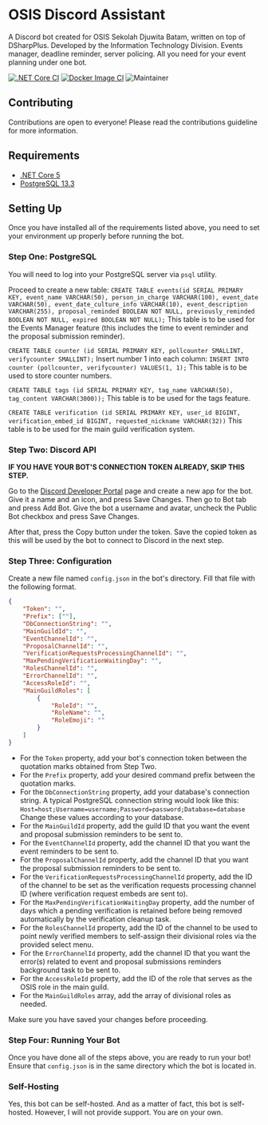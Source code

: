 # OSIS Discord Assistant
A Discord bot created for OSIS Sekolah Djuwita Batam, written on top of DSharpPlus. Developed by the Information Technology Division. Events manager, deadline reminder, server policing. All you need for your event planning under one bot.

[![.NET Core CI](https://github.com/redstarxx/DiscordBotOSIS/actions/workflows/dotnet.yml/badge.svg?branch=main)](https://github.com/redstarxx/DiscordBotOSIS/actions/workflows/dotnet.yml)
[![Docker Image CI](https://github.com/redstarxx/DiscordBotOSIS/actions/workflows/docker-image.yml/badge.svg)](https://github.com/redstarxx/DiscordBotOSIS/actions/workflows/docker-image.yml)
![Maintainer](https://img.shields.io/badge/maintainer-redstarxx-blue)

## Contributing
Contributions are open to everyone! Please read the contributions guideline for more information.

## Requirements
- [.NET Core 5](https://dotnet.microsoft.com/download/dotnet/5.0)
- [PostgreSQL 13.3](https://www.postgresql.org/)

## Setting Up
Once you have installed all of the requirements listed above, you need to set your environment up properly before running the bot.

### Step One: PostgreSQL
You will need to log into your PostgreSQL server via `psql` utility.

Proceed to create a new table: `CREATE TABLE events(id SERIAL PRIMARY KEY, event_name VARCHAR(50), person_in_charge VARCHAR(100), event_date VARCHAR(50), event_date_culture_info VARCHAR(10), event_description VARCHAR(255), proposal_reminded BOOLEAN NOT NULL, previously_reminded BOOLEAN NOT NULL, expired BOOLEAN NOT NULL);` This table is to be used for the Events Manager feature (this includes the time to event reminder and the proposal submission reminder).

 `CREATE TABLE counter (id SERIAL PRIMARY KEY, pollcounter SMALLINT, verifycounter SMALLINT);` Insert number 1 into each  column: `INSERT INTO counter (pollcounter, verifycounter) VALUES(1, 1);` This table is to be used to store counter numbers.

 `CREATE TABLE tags (id SERIAL PRIMARY KEY, tag_name VARCHAR(50), tag_content VARCHAR(3000));` This table is to be used for the tags feature.

`CREATE TABLE verification (id SERIAL PRIMARY KEY, user_id BIGINT, verification_embed_id BIGINT, requested_nickname VARCHAR(32))` This table is to be used for the main guild verification system.

### Step Two: Discord API
**IF YOU HAVE YOUR BOT'S CONNECTION TOKEN ALREADY, SKIP THIS STEP.**

Go to the [Discord Developer Portal](https://discord.com/developers) page and create a new app for the bot. Give it a name and an icon, and press Save Changes. Then go to Bot tab and press Add Bot. Give the bot a username and avatar, uncheck the Public Bot checkbox and press Save Changes.

After that, press the Copy button under the token. Save the copied token as this will be used by the bot to connect to Discord in the next step.

### Step Three: Configuration
Create a new file named `config.json` in the bot's directory. Fill that file with the following format.

```json
{
    "Token": "",
    "Prefix": [""],
    "DbConnectionString": "",
    "MainGuildId": "",
    "EventChannelId": "",
    "ProposalChannelId": "",
    "VerificationRequestsProcessingChannelId": "",
    "MaxPendingVerificationWaitingDay": "",
    "RolesChannelId": "",
    "ErrorChannelId": "",
    "AccessRoleId": "",
    "MainGuildRoles": [
        {
            "RoleId": "",
            "RoleName": "",
            "RoleEmoji": ""
        }
	]
}
```

- For the `Token` property, add your bot's connection token between the quotation marks obtained from Step Two.
- For the `Prefix` property, add your desired command prefix between the quotation marks.
- For the `DbConnectionString` property, add your database's connection string. A typical PostgreSQL connection string would look like this: `Host=host;Username=username;Password=password;Database=database` Change these values according to your database.
- For the `MainGuildId` property, add the guild ID that you want the event and proposal submission reminders to be sent to.
- For the `EventChannelId` property, add the channel ID that you want the event reminders to be sent to.
- For the `ProposalChannelId` property, add the channel ID that you want the proposal submission reminders to be sent to.
- For the `VerificationRequestsProcessingChannelId` property, add the ID of the channel to be set as the verification requests processing channel ID (where verification request embeds are sent to).
- For the `MaxPendingVerificationWaitingDay` property, add the number of days which a pending verification is retained before being removed automatically by the verification cleanup task.
- For the `RolesChannelId` property, add the ID of the channel to be used to point newly verified members to self-assign their divisional roles via the provided select menu.
- For the `ErrorChannelId` property, add the channel ID that you want the error(s) related to event and proposal submissions reminders background task to be sent to.
- For the `AccessRoleId` property, add the ID of the role that serves as the OSIS role in the main guild.
- For the `MainGuildRoles` array, add the array of divisional roles as needed.

Make sure you have saved your changes before proceeding.

### Step Four: Running Your Bot
Once you have done all of the steps above, you are ready to run your bot! Ensure that `config.json` is in the same directory which the bot is located in.

### Self-Hosting
Yes, this bot can be self-hosted. And as a matter of fact, this bot is self-hosted. However, I will not provide support. You are on your own.